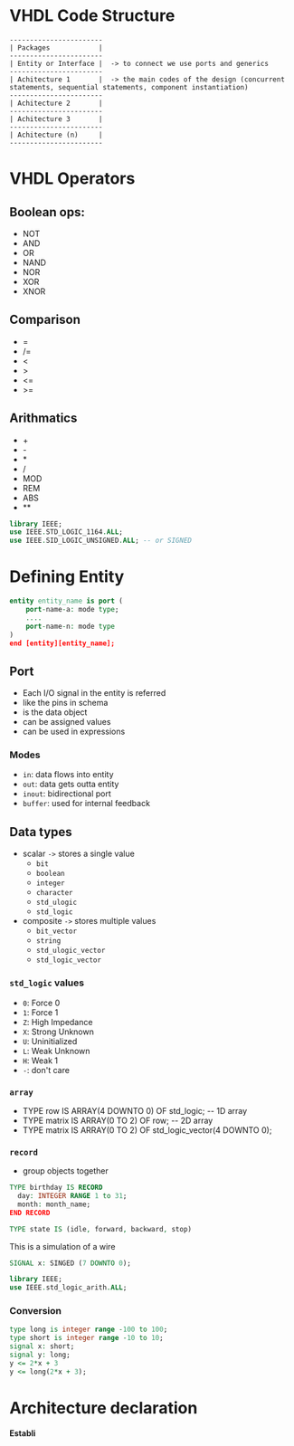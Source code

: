 # VHDL Code Structure

```
-----------------------
| Packages            |
-----------------------
| Entity or Interface |  -> to connect we use ports and generics
-----------------------
| Achitecture 1       |  -> the main codes of the design (concurrent statements, sequential statements, component instantiation)
-----------------------
| Achitecture 2       |
-----------------------
| Achitecture 3       |
-----------------------
| Achitecture (n)     |
-----------------------
```


# VHDL Operators

## Boolean ops:
- NOT
- AND
- OR
- NAND
- NOR
- XOR
- XNOR

## Comparison
- =
- /=
- <
- \>
- <=
- \>=

## Arithmatics
- \+
- \-
- \*
- /
- MOD
- REM
- ABS
- **

```vhdl
library IEEE;
use IEEE.STD_LOGIC_1164.ALL;
use IEEE.SID_LOGIC_UNSIGNED.ALL; -- or SIGNED
```


# Defining Entity
```vhdl
entity entity_name is port (
    port-name-a: mode type;
    ....
    port-name-n: mode type
)
end [entity][entity_name];
```

## Port
- Each I/O signal in the entity is referred
- like the pins in schema
- is the data object
- can be assigned values
- can be used in expressions

### Modes
- `in`: data flows into entity
- `out`: data gets outta entity
- `inout`: bidirectional port
- `buffer`: used for internal feedback


## Data types
- scalar `->` stores a single value
  - `bit`
  - `boolean`
  - `integer`
  - `character`
  - `std_ulogic`
  - `std_logic`
- composite `->` stores multiple values
  - `bit_vector`
  - `string`
  - `std_ulogic_vector`
  - `std_logic_vector`

### `std_logic` values
- `0`: Force 0
- `1`: Force 1
- `Z`: High Impedance
- `X`: Strong Unknown
- `U`: Uninitialized
- `L`: Weak Unknown
- `H`: Weak 1
- `-`: don't care

### `array`
- TYPE row IS ARRAY(4 DOWNTO 0) OF std_logic; -- 1D array
- TYPE matrix IS ARRAY(0 TO 2) OF row; -- 2D array
- TYPE matrix IS ARRAY(0 TO 2) OF std_logic_vector(4 DOWNTO 0);

### `record`
- group objects together

```vhdl
TYPE birthday IS RECORD
  day: INTEGER RANGE 1 to 31;
  month: month_name;
END RECORD
```

```vhdl
TYPE state IS (idle, forward, backward, stop)
```

This is a simulation of a wire
```vhdl
SIGNAL x: SINGED (7 DOWNTO 0);
```

```vhdl
library IEEE;
use IEEE.std_logic_arith.ALL;
```

### Conversion
```vhdl
type long is integer range -100 to 100;
type short is integer range -10 to 10;
signal x: short;
signal y: long;
y <= 2*x + 3
y <= long(2*x + 3);
```

# Architecture declaration
**Establi**